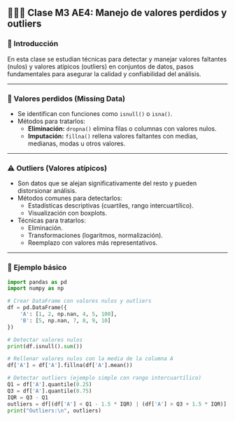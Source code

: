 ## 👨🏽‍🏫 Clase M3 AE4: Manejo de valores perdidos y outliers

### 📌 Introducción

En esta clase se estudian técnicas para detectar y manejar valores faltantes (nulos) y valores atípicos (outliers) en conjuntos de datos, pasos fundamentales para asegurar la calidad y confiabilidad del análisis.

---

### 🧱 Valores perdidos (Missing Data)

- Se identifican con funciones como `isnull()` o `isna()`.
- Métodos para tratarlos:
  - **Eliminación:** `dropna()` elimina filas o columnas con valores nulos.
  - **Imputación:** `fillna()` rellena valores faltantes con medias, medianas, modas u otros valores.

---

### ⚠️ Outliers (Valores atípicos)

- Son datos que se alejan significativamente del resto y pueden distorsionar análisis.
- Métodos comunes para detectarlos:
  - Estadísticas descriptivas (cuartiles, rango intercuartílico).
  - Visualización con boxplots.
- Técnicas para tratarlos:
  - Eliminación.
  - Transformaciones (logaritmos, normalización).
  - Reemplazo con valores más representativos.

---

### 🧪 Ejemplo básico

```python
import pandas as pd
import numpy as np

# Crear DataFrame con valores nulos y outliers
df = pd.DataFrame({
    'A': [1, 2, np.nan, 4, 5, 100],
    'B': [5, np.nan, 7, 8, 9, 10]
})

# Detectar valores nulos
print(df.isnull().sum())

# Rellenar valores nulos con la media de la columna A
df['A'] = df['A'].fillna(df['A'].mean())

# Detectar outliers (ejemplo simple con rango intercuartílico)
Q1 = df['A'].quantile(0.25)
Q3 = df['A'].quantile(0.75)
IQR = Q3 - Q1
outliers = df[(df['A'] < Q1 - 1.5 * IQR) | (df['A'] > Q3 + 1.5 * IQR)]
print("Outliers:\n", outliers)
